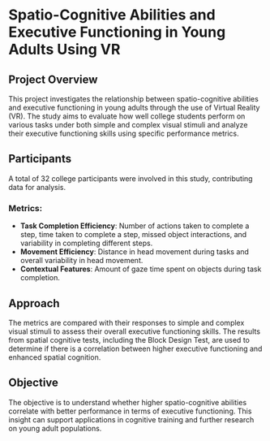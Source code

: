 # Spatio-Cognitive Abilities and Executive Functioning in Young Adults Using VR

## Project Overview
This project investigates the relationship between spatio-cognitive abilities and executive functioning in young adults through the use of Virtual Reality (VR). The study aims to evaluate how well college students perform on various tasks under both simple and complex visual stimuli and analyze their executive functioning skills using specific performance metrics.

## Participants
A total of 32 college participants were involved in this study, contributing data for analysis.

### Metrics:
- **Task Completion Efficiency**: Number of actions taken to complete a step, time taken to complete a step, missed object interactions, and variability in completing different steps.
- **Movement Efficiency**: Distance in head movement during tasks and overall variability in head movement.
- **Contextual Features**: Amount of gaze time spent on objects during task completion.
  
## Approach
The metrics are compared with their responses to simple and complex visual stimuli to assess their overall executive functioning skills. The results from spatial cognitive tests, including the Block Design Test, are used to determine if there is a correlation between higher executive functioning and enhanced spatial cognition.

## Objective
The objective is to understand whether higher spatio-cognitive abilities correlate with better performance in terms of executive functioning. This insight can support applications in cognitive training and further research on young adult populations.


